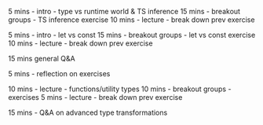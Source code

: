 5 mins - intro - type vs runtime world & TS inference
15 mins - breakout groups - TS inference exercise
10 mins - lecture - break down prev exercise

5 mins - intro - let vs const
15 mins - breakout groups - let vs const exercise
10 mins - lecture - break down prev exercise

15 mins general Q&A

5 mins - reflection on exercises

<!--  -->

10 mins - lecture - functions/utility types
10 mins - breakout groups - exercises
5 mins - lecture - break down prev exercise

15 mins - Q&A on advanced type transformations
